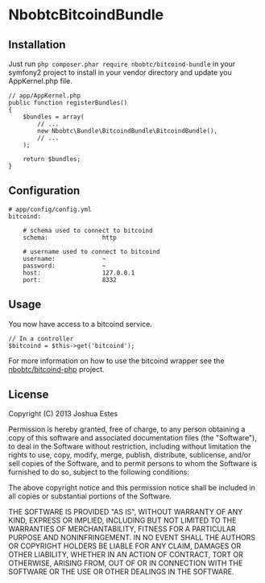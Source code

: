 NbobtcBitcoindBundle
====================

## Installation

Just run `php composer.phar require nbobtc/bitcoind-bundle` in your symfony2 project
to install in your vendor directory and update you AppKernel.php file.

    // app/AppKernel.php
    public function registerBundles()
    {   
        $bundles = array(
            // ...
            new Nbobtc\Bundle\BitcoindBundle\BitcoindBundle(),
            // ...
        );  

        return $bundles;
    }

## Configuration

    # app/config/config.yml
    bitcoind:             

        # schema used to connect to bitcoind
        schema:               http

        # username used to connect to bitcoind
        username:             ~
        password:             ~
        host:                 127.0.0.1
        port:                 8332

## Usage

You now have access to a bitcoind service.

    // In a controller
    $bitcoind = $this->get('bitcoind');

For more information on how to use the bitcoind wrapper see the [nbobtc/bitcoind-php](https://github.com/nbobtc/bitcoind-php)
project.

## License

Copyright (C) 2013 Joshua Estes

Permission is hereby granted, free of charge, to any person obtaining a copy of
this software and associated documentation files (the "Software"), to deal in
the Software without restriction, including without limitation the rights to
use, copy, modify, merge, publish, distribute, sublicense, and/or sell copies of
the Software, and to permit persons to whom the Software is furnished to do so,
subject to the following conditions:

The above copyright notice and this permission notice shall be included in all
copies or substantial portions of the Software.

THE SOFTWARE IS PROVIDED "AS IS", WITHOUT WARRANTY OF ANY KIND, EXPRESS OR
IMPLIED, INCLUDING BUT NOT LIMITED TO THE WARRANTIES OF MERCHANTABILITY, FITNESS
FOR A PARTICULAR PURPOSE AND NONINFRINGEMENT. IN NO EVENT SHALL THE AUTHORS OR
COPYRIGHT HOLDERS BE LIABLE FOR ANY CLAIM, DAMAGES OR OTHER LIABILITY, WHETHER
IN AN ACTION OF CONTRACT, TORT OR OTHERWISE, ARISING FROM, OUT OF OR IN
CONNECTION WITH THE SOFTWARE OR THE USE OR OTHER DEALINGS IN THE SOFTWARE.


